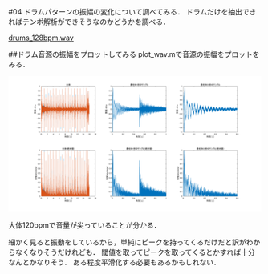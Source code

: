 #04
ドラムパターンの振幅の変化について調べてみる．
ドラムだけを抽出できればテンポ解析ができそうなのかどうかを調べる．

[drums_128bpm.wav](/6314089/Audio/drums_128bpm.wav)

##ドラム音源の振幅をプロットしてみる
plot_wav.mで音源の振幅をプロットをみる．

![img0](/6314089/04/img/0.png)

大体120bpmで音量が尖っていることが分かる．

細かく見ると振動をしているから，単純にピークを持ってくるだけだと訳がわからなくなりそうだけれども．
閾値を取ってピークを取ってくるとかすれば十分なんとかなりそう．
ある程度平滑化する必要もあるかもしれない．
